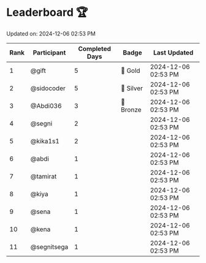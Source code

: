 # Leaderboard 🏆

Updated on: 2024-12-06 02:53 PM

| Rank | Participant       | Completed Days | Badge      | Last Updated         |
|------|-------------------|----------------|------------|----------------------|
| 1    | @gift             | 5              | 🏅 Gold     | 2024-12-06 02:53 PM |
| 2    | @sidocoder        | 5              | 🥈 Silver   | 2024-12-06 02:53 PM |
| 3    | @Abdi036          | 3              | 🥉 Bronze   | 2024-12-06 02:53 PM |
| 4    | @segni            | 2              |            | 2024-12-06 02:53 PM |
| 5    | @kika1s1          | 2              |            | 2024-12-06 02:53 PM |
| 6    | @abdi             | 1              |            | 2024-12-06 02:53 PM |
| 7    | @tamirat          | 1              |            | 2024-12-06 02:53 PM |
| 8    | @kiya             | 1              |            | 2024-12-06 02:53 PM |
| 9    | @sena             | 1              |            | 2024-12-06 02:53 PM |
| 10   | @kena             | 1              |            | 2024-12-06 02:53 PM |
| 11   | @segnitsega       | 1              |            | 2024-12-06 02:53 PM |
